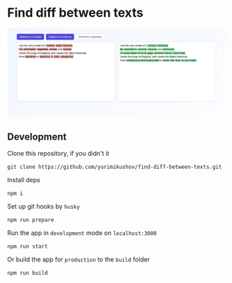 # Find diff between texts

![Preview](docs/img/preview.png)

## Development

Clone this repository, if you didn't it

```
git clone https://github.com/yurimikushov/find-diff-between-texts.git
```

Install deps

```
npm i
```

Set up git hooks by `husky`

```
npm run prepare
```

Run the app in `development` mode on `localhost:3000`

```
npm run start
```

Or build the app for `production` to the `build` folder

```
npm run build
```
